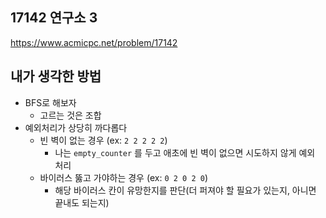 ## 17142 연구소 3

<https://www.acmicpc.net/problem/17142>

## 내가 생각한 방법

<!-- ![이미지](./img.png) -->

- BFS로 해보자
  - 고르는 것은 조합
- 예외처리가 상당히 까다롭다
  - 빈 벽이 없는 경우 (ex: `2 2 2 2 2`)
    - 나는 `empty_counter` 를 두고 애초에 빈 벽이 없으면 시도하지 않게 예외 처리
  - 바이러스 뚫고 가야하는 경우 (ex: `0 2 0 2 0`)
    - 해당 바이러스 칸이 유망한지를 판단(더 퍼져야 할 필요가 있는지, 아니면 끝내도 되는지)
